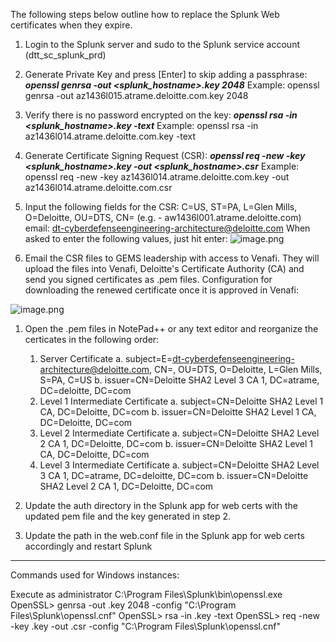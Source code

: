 The following steps below outline how to replace the Splunk Web certificates when they expire. 

1. Login to the Splunk server and sudo to the Splunk service account (dtt_sc_splunk_prd)

1. Generate Private Key and press [Enter] to skip adding a passphrase:
**_openssl genrsa -out <splunk_hostname>.key 2048_**
Example:
openssl genrsa -out az1436l015.atrame.deloitte.com.key 2048

1. Verify there is no password encrypted on the key:
**_openssl rsa -in <splunk_hostname>.key -text_**
Example:
openssl rsa -in az1436l014.atrame.deloitte.com.key -text

1. Generate Certificate Signing Request (CSR):
**_openssl req -new -key <splunk_hostname>.key -out <splunk_hostname>.csr_**
Example:
openssl req -new -key az1436l014.atrame.deloitte.com.key -out az1436l014.atrame.deloitte.com.csr

1. Input the following fields for the CSR:
C=US, 
ST=PA, 
L=Glen Mills, 
O=Deloitte, 
OU=DTS, 
CN=<splunk server fqdn> (e.g. - aw1436l001.atrame.deloitte.com)
email: dt-cyberdefenseengineering-architecture@deloitte.com
When asked to enter the following values, just hit enter:
![image.png](/.attachments/image-670dbdbf-c371-44fe-9b2d-8218090651f9.png)

1. Email the CSR files to GEMS leadership with access to Venafi. They will upload the files into Venafi, Deloitte's Certificate Authority (CA) and send you signed certificates as .pem files. Configuration for downloading the renewed certificate once it is approved in Venafi:
<IMG  src="https://dev.azure.com/GlobalSOC/93d9ecc1-89fd-4a34-a69b-7282df6fad64/_apis/git/repositories/7c3c331d-0fac-420a-9ad2-1a920f9247d9/Items?path=/.attachments/image-fe9b3fe9-6a11-4ae2-ac21-ed391b76a361.png&amp;download=false&amp;resolveLfs=true&amp;%24format=octetStream&amp;api-version=5.0-preview.1&amp;sanitize=true&amp;versionDescriptor.version=wikiMaster"  alt="image.png"/>

1. Open the .pem files in NotePad++ or any text editor and reorganize the certicates in the following order:
   1. Server Certificate
a.	subject=E=dt-cyberdefenseengineering-architecture@deloitte.com, CN=, OU=DTS, O=Deloitte, L=Glen Mills, S=PA, C=US
b.	issuer=CN=Deloitte SHA2 Level 3 CA 1, DC=atrame, DC=deloitte, DC=com
   2.	Level 1 Intermediate Certificate
a.	subject=CN=Deloitte SHA2 Level 1 CA, DC=Deloitte, DC=com
b.	issuer=CN=Deloitte SHA2 Level 1 CA, DC=Deloitte, DC=com
   3.	Level 2 Intermediate Certificate
a.	subject=CN=Deloitte SHA2 Level 2 CA 1, DC=Deloitte, DC=com
b.	issuer=CN=Deloitte SHA2 Level 1 CA, DC=Deloitte, DC=com
   4.	Level 3 Intermediate Certificate
a.	subject=CN=Deloitte SHA2 Level 3 CA 1, DC=atrame, DC=deloitte, DC=com
b.	issuer=CN=Deloitte SHA2 Level 2 CA 1, DC=Deloitte, DC=com


8. Update the auth directory in the Splunk app for web certs with the updated pem file and the key generated in step 2.

9. Update the path in the web.conf file in the Splunk app for web certs accordingly and restart Splunk

------------------------------------

Commands used for Windows instances:

Execute as administrator C:\Program Files\Splunk\bin\openssl.exe
OpenSSL> genrsa -out <hostname>.key 2048 -config "C:\Program Files\Splunk\openssl.cnf"
OpenSSL> rsa -in <hostname>.key -text
OpenSSL> req -new -key <hostname>.key -out <hostname>.csr -config "C:\Program Files\Splunk\openssl.cnf"